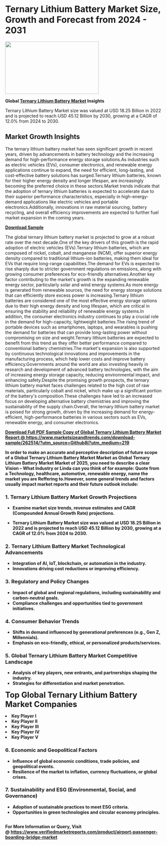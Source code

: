 <H1>Ternary Lithium Battery Market Size, Growth and Forecast from 2024 - 2031</H1><img class="aligncenter size-medium wp-image-584254" src="https://thirdeyenews.in/wp-content/uploads/2024/09/Global-Market-Research-300x168.jpeg" alt="" width="300" height="168" /><p><strong>Global&nbsp;<a href="https://www.marketsizeandtrends.com/download-sample/262514/?utm_source=Github8j?utm_medium=219">Ternary Lithium Battery Market</a> Insights</strong></p><p>Ternary Lithium Battery Market size was valued at USD 18.25 Billion in 2022 and is projected to reach USD 45.12 Billion by 2030, growing at a CAGR of 12.0% from 2024 to 2030.</p><p><h2>Market Growth Insights</h2> <p>The ternary lithium battery market has seen significant growth in recent years, driven by advancements in battery technology and the increasing demand for high-performance energy storage solutions.As industries such as electric vehicles (EVs), consumer electronics, and renewable energy applications continue to expand, the need for efficient, long-lasting, and cost-effective battery solutions has surged.Ternary lithium batteries, known for their higher energy density and longer lifespan, are increasingly becoming the preferred choice in these sectors.Market trends indicate that the adoption of ternary lithium batteries is expected to accelerate due to their superior performance characteristics, especially in high-energy-demand applications like electric vehicles and portable electronics.Additionally, innovations in raw material sourcing, battery recycling, and overall efficiency improvements are expected to further fuel market expansion in the coming years.</p> <p><strong><a href="#">Download Sample</a></strong></p> <p>The global ternary lithium battery market is projected to grow at a robust rate over the next decade.One of the key drivers of this growth is the rapid adoption of electric vehicles (EVs).Ternary lithium batteries, which are composed of nickel, cobalt, and manganese (NCM), offer superior energy density compared to traditional lithium-ion batteries, making them ideal for EVs that require long-range capabilities.The demand for EVs is expected to rise sharply due to stricter government regulations on emissions, along with growing consumer preferences for eco-friendly alternatives.Another key factor contributing to the market's growth is the expanding renewable energy sector, particularly solar and wind energy systems.As more energy is generated from renewable sources, the need for energy storage solutions that can efficiently store excess power is increasing.Ternary lithium batteries are considered one of the most effective energy storage options due to their high energy density and long lifespan, which are critical in ensuring the stability and reliability of renewable energy systems.In addition, the consumer electronics industry continues to play a crucial role in the demand for high-capacity, lightweight batteries.The rising trend of portable devices such as smartphones, laptops, and wearables is pushing the demand for batteries that can provide long-lasting power without compromising on size and weight.Ternary lithium batteries are expected to benefit from this trend as they offer better performance compared to conventional battery chemistries.The market's expansion is also supported by continuous technological innovations and improvements in the manufacturing process, which help lower costs and improve battery efficiency.Governments around the world are also investing heavily in research and development of advanced battery technologies, with the aim of increasing energy storage capacity, reducing environmental impact, and enhancing safety.Despite the promising growth prospects, the ternary lithium battery market faces challenges related to the high cost of raw materials, particularly cobalt and nickel, which make up a significant portion of the battery's composition.These challenges have led to an increased focus on developing alternative battery chemistries and improving the sustainability of the supply chain.Overall, the ternary lithium battery market is poised for strong growth, driven by the increasing demand for energy-efficient, high-performance batteries in various sectors such as EVs, renewable energy, and consumer electronics.</p> <p><strong><a href="#"></p><p><span class=""><strong>Download Full PDF Sample Copy of Global Ternary Lithium Battery Market Report</strong> @ <a href="https://www.marketsizeandtrends.com/download-sample/262514/?utm_source=Github8j?utm_medium=219" target="_blank">https://www.marketsizeandtrends.com/download-sample/262514/?utm_source=Github8j?utm_medium=219</a></span></p><p>In order to make an accurate and perceptive description of future scope of a Global&nbsp;Ternary Lithium Battery Market Market as Global&nbsp;Ternary Lithium Battery Market Market of 2025, you need to describe a clear Vision &ndash; What Industry or Linda can you think of for example: Quote from a Technology, healthcare, automotive, renewable energy, name the market you are Reffering to.However, some general trends and factors usually impact market reports and their future outlook include:</p><h3>1.&nbsp;<strong>Ternary Lithium Battery Market Growth Projections</strong></h3><ul><li>Examine market size trends, revenue estimates and CAGR (Compounded Annual Growth Rate) projections.</li><li><p>Ternary Lithium Battery Market size was valued at USD 18.25 Billion in 2022 and is projected to reach USD 45.12 Billion by 2030, growing at a CAGR of 12.0% from 2024 to 2030.</p></li></ul><h3>2.&nbsp;<strong>Ternary Lithium Battery Market Technological Advancements</strong></h3><ul><li>Integration of AI, IoT, blockchain, or automation in the industry.</li><li>Innovations driving cost reductions or improving efficiency.</li></ul><h3>3.&nbsp;<strong>Regulatory and Policy Changes</strong></h3><ul><li>Impact of global and regional regulations, including sustainability and carbon-neutral goals.</li><li>Compliance challenges and opportunities tied to government initiatives.</li></ul><h3>4.&nbsp;<strong>Consumer Behavior Trends</strong></h3><ul><li>Shifts in demand influenced by generational preferences (e.g., Gen Z, Millennials).</li><li>Emphasis on eco-friendly, ethical, or personalized products/services.</li></ul><h3>5.&nbsp;<strong>Global Ternary Lithium Battery Market Competitive Landscape</strong></h3><ul><li>Analysis of key players, new entrants, and partnerships shaping the industry.</li><li>Strategies for differentiation and market penetration.</li></ul><p data-pm-slice="1 1 []"><span style="color: inherit; font-family: inherit; font-size: 25px;">Top Global Ternary Lithium Battery Market Companies</span></p><div class="" data-test-id=""><p><li>Key Player I</li><li> Key Player II</li><li> Key Player III</li><li> Key Player IV</li><li> Key Player V</li></p></div><h3>6.&nbsp;<strong>Economic and Geopolitical Factors</strong></h3><ul><li>Influence of global economic conditions, trade policies, and geopolitical events.</li><li>Resilience of the market to inflation, currency fluctuations, or global crises.</li></ul><h3>7.&nbsp;<strong>Sustainability and ESG (Environmental, Social, and Governance)</strong></h3><ul><li>Adoption of sustainable practices to meet ESG criteria.</li><li>Opportunities in green technologies and circular economy principles.</li></ul><h2><strong style="font-size: 14px;">For More Information or Query, Visit @&nbsp;</strong><a style="background-color: #ffffff; font-size: 14px;" href="https://www.marketsizeandtrends.com/report/ternary-lithium-battery-market/" target="_blank">https://www.verifiedmarketreports.com/product/airport-passenger-boarding-bridge-market</a></h2>